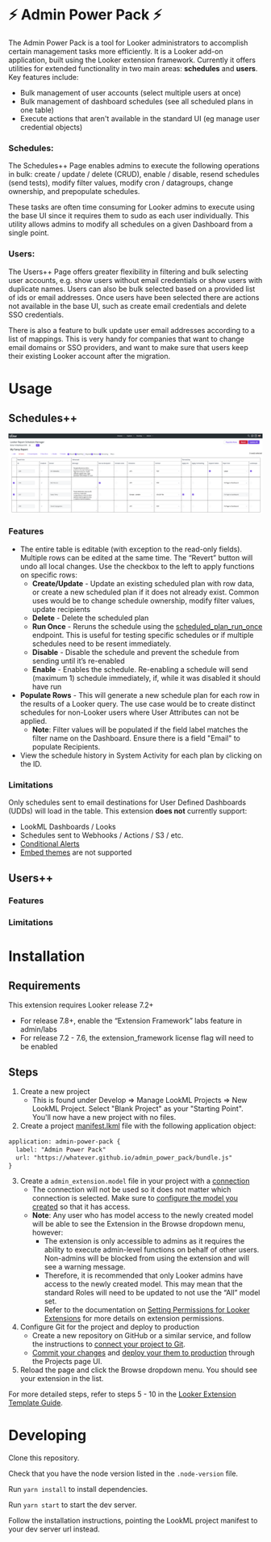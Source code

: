 # ⚡ Admin Power Pack ⚡

The Admin Power Pack is a tool for Looker administrators to accomplish certain management tasks more efficiently. It is a Looker add-on application, built using the Looker extension framework. Currently it offers utilities for extended functionality in two main areas: **schedules** and **users**. Key features include:

- Bulk management of user accounts (select multiple users at once)
- Bulk management of dashboard schedules (see all scheduled plans in one table)
- Execute actions that aren't available in the standard UI (eg manage user credential objects)

### Schedules:

The Schedules++ Page enables admins to execute the following operations in bulk: create / update / delete (CRUD), enable / disable, resend schedules (send tests), modify filter values, modify cron / datagroups, change ownership, and prepopulate schedules.

These tasks are often time consuming for Looker admins to execute using the base UI since it requires them to sudo as each user individually. This utility allows admins to modify all schedules on a given Dashboard from a single point.

### Users:

The Users++ Page offers greater flexibility in filtering and bulk selecting user accounts, e.g. show users without email credentials or show users with duplicate names. Users can also be bulk selected based on a provided list of ids or email addresses. Once users have been selected there are actions not available in the base UI, such as create email credentials and delete SSO credentials.

There is also a feature to bulk update user email addresses according to a list of mappings. This is very handy for companies that want to change email domains or SSO providers, and want to make sure that users keep their existing Looker account after the migration.

# Usage

## Schedules++

![scheduler++ screenshot](images/scheduler++.png)

### Features

- The entire table is editable (with exception to the read-only fields). Multiple rows can be edited at the same time. The “Revert” button will undo all local changes. Use the checkbox to the left to apply functions on specific rows:
  - **Create/Update** - Update an existing scheduled plan with row data, or create a new scheduled plan if it does not already exist. Common uses would be to change schedule ownership, modify filter values, update recipients
  - **Delete** - Delete the scheduled plan
  - **Run Once** - Reruns the schedule using the [scheduled_plan_run_once](https://docs.looker.com/reference/api-and-integration/api-reference/v4.0/scheduled-plan#run_scheduled_plan_once) endpoint. This is useful for testing specific schedules or if multiple schedules need to be resent immediately.
  - **Disable** - Disable the schedule and prevent the schedule from sending until it’s re-enabled
  - **Enable** - Enables the schedule. Re-enabling a schedule will send (maximum 1) schedule immediately, if, while it was disabled it should have run
- **Populate Rows** - This will generate a new schedule plan for each row in the results of a Looker query. The use case would be to create distinct schedules for non-Looker users where User Attributes can not be applied.
  - **Note**: Filter values will be populated if the field label matches the filter name on the Dashboard. Ensure there is a field "Email" to populate Recipients.
- View the schedule history in System Activity for each plan by clicking on the ID.

### Limitations

Only schedules sent to email destinations for User Defined Dashboards (UDDs) will load in the table. This extension **does not** currently support:

- LookML Dashboards / Looks
- Schedules sent to Webhooks / Actions / S3 / etc.
- [Conditional Alerts](https://docs.looker.com/sharing-and-publishing/alerts)
- [Embed themes](https://docs.looker.com/admin-options/settings/themes) are not supported

## Users++

### Features

### Limitations

# Installation

## Requirements

This extension requires Looker release 7.2+

- For release 7.8+, enable the “Extension Framework” labs feature in admin/labs
- For release 7.2 - 7.6, the extension_framework license flag will need to be enabled

## Steps

1. Create a new project
   - This is found under Develop => Manage LookML Projects => New LookML Project. Select "Blank Project" as your "Starting Point". You'll now have a new project with no files.
2. Create a project [manifest.lkml](https://docs.looker.com/reference/manifest-reference) file with the following application object:

```
application: admin-power-pack {
  label: "Admin Power Pack"
  url: "https://whatever.github.io/admin_power_pack/bundle.js"
}
```

3. Create a `admin_extension.model` file in your project with a [connection](https://docs.looker.com/r/lookml/types/model/connection)
   - The connection will not be used so it does not matter which connection is selected. Make sure to [configure the model you created](https://docs.looker.com/r/develop/configure-model) so that it has access.
   - **Note**: Any user who has model access to the newly created model will be able to see the Extension in the Browse dropdown menu, however:
     - The extension is only accessible to admins as it requires the ability to execute admin-level functions on behalf of other users. Non-admins will be blocked from using the extension and will see a warning message.
     - Therefore, it is recommended that only Looker admins have access to the newly created model. This may mean that the standard Roles will need to be updated to not use the “All” model set.
     - Refer to the documentation on [Setting Permissions for Looker Extensions](https://docs.looker.com/data-modeling/extension-framework/permissions) for more details on extension permissions.
4. Configure Git for the project and deploy to production
   - Create a new repository on GitHub or a similar service, and follow the instructions to [connect your project to Git](https://docs.looker.com//r/api/pull-request).
   - [Commit your changes](https://docs.looker.com/r/develop/commit-changes) and [deploy your them to production](https://docs.looker.com/r/develop/deploy-changes) through the Projects page UI.
5. Reload the page and click the Browse dropdown menu. You should see your extension in the list.

For more detailed steps, refer to steps 5 - 10 in the [Looker Extension Template Guide](https://github.com/looker-open-source/extension-template-react).

# Developing

Clone this repository.

Check that you have the node version listed in the `.node-version` file.

Run `yarn install` to install dependencies.

Run `yarn start` to start the dev server.

Follow the installation instructions, pointing the LookML project manifest to your dev server url instead.
